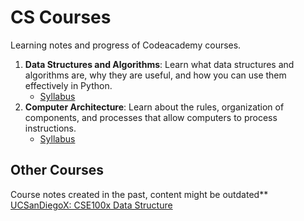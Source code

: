 # CS Courses

Learning notes and progress of Codeacademy courses.

1. **Data Structures and Algorithms**: Learn what data structures and algorithms are, why they are useful, and how you can use them effectively in Python.
    - [Syllabus](https://www.codecademy.com/learn/learn-data-structures-and-algorithms-with-python)
2. **Computer Architecture**: Learn about the rules, organization of components, and processes that allow computers to process instructions.
    - [Syllabus](https://www.codecademy.com/learn/computer-architecture)


## Other Courses
Course notes created in the past, content might be outdated**
[UCSanDiegoX: CSE100x Data Structure](https://github.com/kammybdeng/data-science-portfolio/blob/master/data-structure.md)
